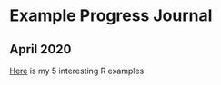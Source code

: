 # Example Progress Journal
## April 2020
[Here](example_homework_0.html) is my 5 interesting R examples
